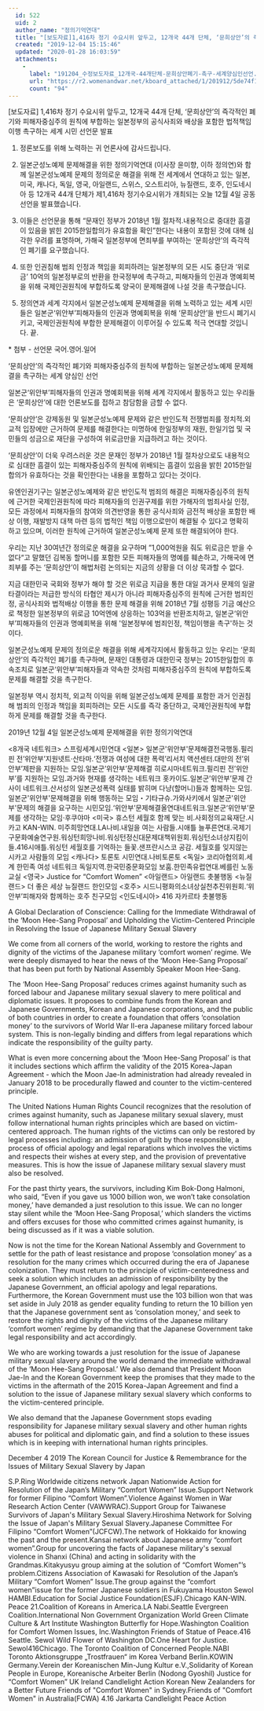 ```yaml
---
  id: 522
  uid: 2
  author_name: "정의기억연대"
  title: "[보도자료]1,416차 정기 수요시위 앞두고, 12개국 44개 단체, ‘문희상안’의 즉각적인 폐기와 피해자중심주의 원칙에 부합하는 일본정부의 공식사죄와 배상을 포함한 법적책임 이행 촉구하는 세계 시민 선언문 발표"
  created: "2019-12-04 15:15:46"
  updated: "2020-01-28 16:03:59"
  attachments: 
    - 
      label: "191204_수정보도자료_12개국-44개단체-문희상안폐기-촉구-세계양심인선언.hwp"
      url: "https://r2.womenandwar.net/kboard_attached/1/201912/5de74f1211dc41839710.hwp"
      count: "94"
---
```

&#91;보도자료&#93; 1,416차 정기 수요시위 앞두고, 12개국 44개 단체, ‘문희상안’의 즉각적인 폐기와 피해자중심주의 원칙에 부합하는 일본정부의 공식사죄와 배상을 포함한 법적책임 이행 촉구하는 세계 시민 선언문 발표

1. 정론보도를 위해 노력하는 귀 언론사에 감사드립니다.

2. 일본군성노예제 문제해결을 위한 정의기억연대 (이사장 윤미향, 이하 정의연)와 함께 일본군성노예제 문제의 정의로운 해결을 위해 전 세계에서 연대하고 있는 일본, 미국, 캐나다, 독일, 영국, 아일랜드, 스위스, 오스트리아, 뉴질랜드, 호주, 인도네시아 등 12개국 44개 단체가 제1,416차 정기수요시위가 개최되는 오늘 12월 4일 공동선언을 발표했습니다.

3. 이들은 선언문을 통해 “문재인 정부가 2018년 1월 절차적.내용적으로 중대한 흠결이 있음을 밝힌 2015한일합의가 유효함을 확인”한다는 내용이 포함된 것에 대해 심각한 우려를 표명하며, 가해국 일본정부에 면죄부를 부여하는 ‘문희상안’의 즉각적인 폐기를 요구했습니다.

4. 또한 인권침해 범죄 인정과 책임을 회피하려는 일본정부의 모든 시도 중단과 ‘위로금’ 10억의 일본정부로의 반환을 한국정부에 촉구하고, 피해자들의 인권과 명예회복을 위해 국제인권원칙에 부합하도록 양국이 문제해결에 나설 것을 촉구했습니다.

5. 정의연과 세계 각지에서 일본군성노예제 문제해결을 위해 노력하고 있는 세계 시민들은 일본군‘위안부’피해자들의 인권과 명예회복을 위해 ‘문희상안’을 반드시 폐기시키고, 국제인권원칙에 부합한 문제해결이 이루어질 수 있도록 적극 연대할 것입니다. 끝.

\* 첨부 - 선언문 국어.영어.일어

‘문희상안’의 즉각적인 폐기와 피해자중심주의 원칙에 부합하는 일본군성노예제 문제해결을 촉구하는 세계 양심인 선언

일본군‘위안부’피해자들의 인권과 명예회복을 위해 세계 각지에서 활동하고 있는 우리들은 ‘문희상안’에 대한 언론보도를 접하고 참담함을 금할 수 없다.

‘문희상안’은 강제동원 및 일본군성노예제 문제와 같은 반인도적 전쟁범죄를 정치적.외교적 입장에만 근거하여 문제를 해결한다는 미명하에 한일정부의 재원, 한일기업 및 국민들의 성금으로 재단을 구성하여 위로금만을 지급하려고 하는 것이다.

‘문희상안’이 더욱 우려스러운 것은 문재인 정부가 2018년 1월 절차상으로도 내용적으로 심대한 흠결이 있는 피해자중심주의 원칙에 위배되는 흠결이 있음을 밝힌 2015한일합의가 유효하다는 것을 확인한다는 내용을 포함하고 있다는 것이다.

유엔인권기구는 일본군성노예제와 같은 반인도적 범죄의 해결은 피해자중심주의 원칙에 근거한 국제인권원칙에 따라 피해자들의 인권구제를 위한 가해자의 범죄사실 인정, 모든 과정에서 피해자들의 참여와 의견반영을 통한 공식사죄와 금전적 배상을 포함한 배상 이행, 재발방지 대책 마련 등의 법적인 책임 이행으로만이 해결될 수 있다고 명확히 하고 있으며, 이러한 원칙에 근거하여 일본군성노예제 문제 또한 해결되어야 한다.

우리는 지난 30여년간 정의로운 해결을 요구하며 ”1,000억원을 줘도 위로금은 받을 수 없다“고 말했던 김복동 할머니를 포함한 모든 피해자들의 명예를 훼손하고, 가해국에 면죄부를 주는 ‘문희상안’이 해법처럼 논의되는 지금의 상황을 더 이상 묵과할 수 없다.

지금 대한민국 국회와 정부가 해야 할 것은 위로금 지급을 통한 대일 과거사 문제의 일괄타결이라는 저급한 방식의 타협안 제시가 아니라 피해자중심주의 원칙에 근거한 범죄인정, 공식사죄와 법적배상 이행을 통한 문제 해결을 위해 2018년 7월 성평등 기금 예산으로 책정한 일본정부의 위로금 10억엔에 상응하는 103억을 반환조치하고, 일본군‘위안부’피해자들의 인권과 명예회복을 위해 '일본정부에 범죄인정, 책임이행을 촉구'하는 것이다.

일본군성노예제 문제의 정의로운 해결을 위해 세계각지에서 활동하고 있는 우리는 ‘문희상안’의 즉각적인 폐기를 촉구하며, 문재인 대통령과 대한민국 정부는 2015한일합의 후속조치로 일본군‘위안부’피해자들과 약속한 것처럼 피해자중심주의 원칙에 부합하도록 문제를 해결할 것을 촉구한다.

일본정부 역시 정치적, 외교적 이익을 위해 일본군성노예제 문제를 포함한 과거 인권침해 범죄의 인정과 책임을 회피하려는 모든 시도를 즉각 중단하고, 국제인권원칙에 부합하게 문제를 해결할 것을 촉구한다.

2019년 12월 4일
일본군성노예제 문제해결을 위한 정의기억연대

<8개국 네트워크> 스프링세계시민연대 <일본> 일본군'위안부'문제해결전국행동.필리핀 전’위안부’지원넷트·산타마.‘전쟁과 여성에 대한 폭력’리서치 액션센터.대만의 전’위안부’제판을 지원하는 모임.일본군’위안부’문제해결 히로시마네트워크.필리핀 전’위안부’를 지원하는 모임.과거와 현재를 생각하는 네트워크 홋카이도.일본군’위안부’문제 간사이 네트워크.산서성의 일본군성폭력 실태를 밝히며 다냥(할머니)들과 함께하는 모임.일본군'위안부'문제해결을 위해 행동하는 모임・기타규슈.가와사키에서 일본군'위안부'문제의 해결을 요구하는 시민모임.‘위안부’문제해결올연대네트워크.일본군‘위안부’문제를 생각하는 모임·후쿠야마 <미국> 휴스턴 세월호 함께 맞는 비.사회정의교육재단.시카고 KAN-WIN.
미주희망연대.LA나비.내일을 여는 사람들.시애틀 늘푸른연대.국제기구문화예술연구원.워싱턴희망나비.워싱턴정신대문제대책위원회.워싱턴소녀상지킴이들.416시애틀.워싱턴 세월호를 기억하는 들꽃.샌프란시스코 공감. 세월호를 잊지않는 시카고 사람들의 모임 <캐나다> 토론토 시민연대.나비토론토 <독일> 코리아협의회.세계 한민족 여성 네트워크 독일지역.한국민중문화모임 보훔.한민족유럽연대.베를린 노동교실 <영국> Justice for “Comfort Women” <아일랜드> 아일랜드 촛불행동 <뉴질랜드> 더 좋은 세상 뉴질랜드 한인모임 <호주> 시드니평화의소녀상실천추진위원회.‘위안부’피해자와 함께하는 호주 친구모임 <인도네시아> 416 자카르타 촛불행동

A Global Declaration of Conscience: Calling for the Immediate Withdrawal of the ‘Moon Hee-Sang Proposal’ and Upholding the Victim-Centered Principle in Resolving the Issue of Japanese Military Sexual Slavery

We come from all corners of the world, working to restore the rights and dignity of the victims of the Japanese military ‘comfort women’ regime. We were deeply dismayed to hear the news of the ‘Moon Hee-Sang Proposal’ that has been put forth by National Assembly Speaker Moon Hee-Sang.

The ‘Moon Hee-Sang Proposal’ reduces crimes against humanity such as forced labour and Japanese military sexual slavery to mere political and diplomatic issues. It proposes to combine funds from the Korean and Japanese Governments, Korean and Japanese corporations, and the public of both countries in order to create a foundation that offers ‘consolation money’ to the survivors of World War II-era Japanese military forced labour system. This is non-legally binding and differs from legal reparations which indicate the responsibility of the guilty party.

What is even more concerning about the ‘Moon Hee-Sang Proposal’ is that it includes sections which affirm the validity of the 2015 Korea-Japan Agreement - which the Moon Jae-In administration had already revealed in January 2018 to be procedurally flawed and counter to the victim-centered principle.

The United Nations Human Rights Council recognizes that the resolution of crimes against humanity, such as Japanese military sexual slavery, must follow international human rights principles which are based on victim-centered approach. The human rights of the victims can only be restored by legal processes including: an admission of guilt by those responsible, a process of official apology and legal reparations which involves the victims and respects their wishes at every step, and the provision of preventative measures. This is how the issue of Japanese military sexual slavery must also be resolved.

For the past thirty years, the survivors, including Kim Bok-Dong Halmoni, who said, “Even if you gave us 1000 billion won, we won’t take consolation money,’ have demanded a just resolution to this issue. We can no longer stay silent while the ‘Moon Hee-Sang Proposal,’ which slanders the victims and offers excuses for those who committed crimes against humanity, is being discussed as if it was a viable solution.

Now is not the time for the Korean National Assembly and Government to settle for the path of least resistance and propose ‘consolation money’ as a resolution for the many crimes which occurred during the era of Japanese colonization. They must return to the principle of victim-centeredness and seek a solution which includes an admission of responsibility by the Japanese Government, an official apology and legal reparations. Furthermore, the Korean Government must use the 103 billion won that was set aside in July 2018 as gender equality funding to return the 10 billion yen that the Japanese government sent as ‘consolation money,’ and seek to restore the rights and dignity of the victims of the Japanese military ‘comfort women’ regime by demanding that the Japanese Government take legal responsibility and act accordingly.

We who are working towards a just resolution for the issue of Japanese military sexual slavery around the world demand the immediate withdrawal of the ‘Moon Hee-Sang Proposal.’ We also demand that President Moon Jae-In and the Korean Government keep the promises that they made to the victims in the aftermath of the 2015 Korea-Japan Agreement and find a solution to the issue of Japanese military sexual slavery which conforms to the victim-centered principle.

We also demand that the Japanese Government stops evading responsibility for Japanese military sexual slavery and other human rights abuses for political and diplomatic gain, and find a solution to these issues which is in keeping with international human rights principles.

December 4 2019
The Korean Council for Justice & Remembrance for the Issues of Military Sexual Slavery by Japan

 S.P.Ring Worldwide citizens network Japan Nationwide Action for Resolution of the Japan’s Military “Comfort Women” Issue.Support Network for former Filipino “Comfort Women”.Violence Against Women in War Research Action Center (VAWWRAC).Support Group for Taiwanese Survivors of Japan's Military Sexual Slavery.Hiroshima Network for Solving the Issue of Japan's Military Sexual Slavery.Japanese Committee For Filipino “Comfort Women”(JCFCW).The network of Hokkaido for knowing the past and the present.Kansai network about Japanese army “comfort women”.Group for uncovering the facts of Japanese military's sexual violence in Shanxi (China) and acting in solidarity with the Grandmas.Kitakyusyu group aiming at the solution of “Comfort Women”’s problem.Citizens Association of Kawasaki for Resolution of the Japan’s Military “Comfort Women” Issue.The group against the “comfort women”issue for the former Japanese soldiers in Fukuyama Houston Sewol HAMBI.Education for Social Justice Foundation(ESJF).Chicago KAN-WIN. Peace 21.Coalition of Koreans in America.LA Nabi.Seattle Evergreen Coalition.International Non Government Organization World Green Climate Culture & Art Institute
Washington Butterfly for Hope.Washington Coalition for Comfort Women Issues, Inc.Washington Friends of Statue of Peace.416 Seattle.
Sewol Wild Flower of Washington DC.One Heart for Justice. Sewol416Chicago. The Toronto Coalition of Concerned People.NABI Toronto Aktionsgruppe „Trostfrauen“ im Korea Verband Berlin.KOWIN Germany.Verein der Koreanischen Min-Jung Kultur e.V.,Solidarity of Korean People in Europe, Koreanische Arbeiter Berlin (Nodong Gyoshil) Justice for “Comfort Women” UK Ireland Candlelight Action Korean New Zealanders for a Better Future Friends of "Comfort Women" in Sydney.Friends of "Comfort Women" in Australia(FCWA) 4.16 Jarkarta Candlelight Peace Action